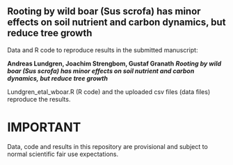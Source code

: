 ## Rooting by wild boar (Sus scrofa) has minor effects on soil nutrient and carbon dynamics, but reduce tree growth

Data and R code to reproduce results in the submitted manuscript:

**Andreas Lundgren, Joachim Strengbom, Gustaf Granath**
**_Rooting by wild boar (Sus scrofa) has minor effects on soil nutrient and carbon dynamics, but reduce tree growth_**

Lundgren_etal_wboar.R (R code) and the uploaded csv files (data files) reproduce the results.

# IMPORTANT
Data, code and results in this repository are provisional and subject to normal scientific fair use expectations.
